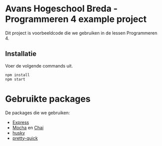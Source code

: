 # Avans Hogeschool Breda - Programmeren 4 example project

Dit project is voorbeeldcode die we gebruiken in de lessen Programmeren 4.

## Installatie

Voer de volgende commands uit.

```
npm install
npm start
```

# Gebruikte packages

De packages die we gebruiken:

- [Express](https://expressjs.com/)
- [Mocha](https://mochajs.org/) en [Chai](https://www.chaijs.com/)
- [husky](https://www.npmjs.com/package/husky)
- [pretty-quick](https://www.npmjs.com/package/pretty-quick)
